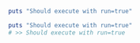 ```ruby run=true
puts "Should execute with run=true"
```

```ruby RESULT
puts "Should execute with run=true"
# >> Should execute with run=true
```
